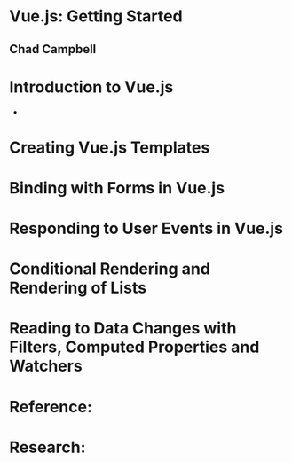 # Vue.js: Getting Started
## Chad Campbell

# Introduction to Vue.js
- 


# Creating Vue.js Templates

# Binding with Forms in Vue.js

# Responding to User Events in Vue.js

# Conditional Rendering and Rendering of Lists

# Reading to Data Changes with Filters, Computed Properties and Watchers

# Reference:

# Research:

